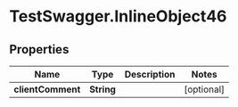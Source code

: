 # TestSwagger.InlineObject46

## Properties

Name | Type | Description | Notes
------------ | ------------- | ------------- | -------------
**clientComment** | **String** |  | [optional] 


